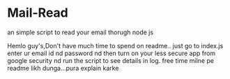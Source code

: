 # Mail-Read
an simple script to read your email thorugh node js  

 Hemlo guy's,Don't have much time to spend on readme..
just go to index.js enter ur email id nd password nd then turn on your less secure app from google security nd run the script to see details in log.
free time milne pe readme likh dunga...pura explain karke

